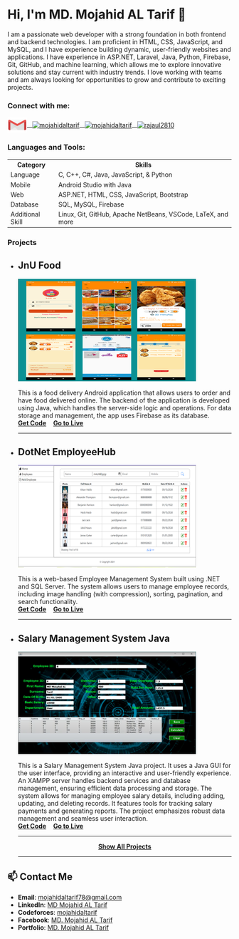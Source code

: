 # Hi, I'm MD. Mojahid AL Tarif 👋
 I am a passionate web developer with a strong foundation in both frontend and backend technologies. I am proficient in HTML, CSS, JavaScript, and MySQL, and I have experience building dynamic, user-friendly websites and applications. I have experience in ASP.NET, Laravel, Java, Python, Firebase, Git, GitHub, and machine learning, which allows me to explore innovative solutions and stay current with industry trends. I love working with teams and am always looking for opportunities to grow and contribute to exciting projects.

<h3 align="left">Connect with me:</h3>
<p align="left">
  <a href="mailto:mojahidaltarif78@gmail.com" >
    <img align="center" src="https://raw.githubusercontent.com/mojahidaltarif28/mojahidaltarif28/7adf4d8252064781d89067228fc7b9c9c1d48f61/Images/icons8-gmail.svg" alt="mojahidaltarif" height="34" width="44" /> &nbsp;
  </a>
  <a href="https://www.linkedin.com/in/mojahidaltarif/" target="blank">
    <img align="center" src="https://raw.githubusercontent.com/rahuldkjain/github-profile-readme-generator/master/src/images/icons/Social/linked-in-alt.svg" alt="mojahidaltarif" height="30" width="40" /> &nbsp;
  </a>
  <a href="https://www.facebook.com/mojahidal.tarif.1" target="blank">
    <img align="center" src="https://raw.githubusercontent.com/rahuldkjain/github-profile-readme-generator/master/src/images/icons/Social/facebook.svg" alt="mojahidaltarif" height="30" width="40" /> &nbsp;
  </a>
  <a href="https://codeforces.com/profile/mojahidaltarif" target="blank">
    <img align="center" src="https://encrypted-tbn0.gstatic.com/images?q=tbn:ANd9GcQFtDsTEfs3adnrB-FjulnTaSH6mMoP_7ea_g&s" alt="rajaul2810" height="30" width="40" />
  </a>
</p>

<h3 align="left">Languages and Tools:</h3>

<table>
  <tr>
    <th>Category</th>
    <th>Skills</th>
  </tr>
  <tr>
    <td>Language</td>
    <td> C, C++, C#, Java, JavaScript, & Python</td>
  </tr>
  <tr>
    <td>Mobile</td>
    <td>Android Studio with Java</td>
  </tr>
  <tr>
    <td>Web</td>
    <td> ASP.NET, HTML, CSS, JavaScript, Bootstrap</td>
  </tr>
  <tr>
    <td>Database</td>
    <td>SQL, MySQL, Firebase</td>
  </tr>
  <tr>
    <td>Additional Skill</td>
    <td>Linux, Git, GitHub, Apache NetBeans, VSCode, LaTeX, and more</td>
  </tr>
</table>


<h3 align="left">Projects</h3>

- ## JnU Food
  <img src="https://github.com/mojahidaltarif28/mojahidaltarif28/blob/main/Images/food-delivery.png?raw=true" alt="Description of image" width="400" height="230"/>

    This is a food delivery Android application that allows users to order and have food delivered online. The backend of the application is developed using Java, which handles   the server-side logic and operations. For data storage and management, the app uses Firebase as its database.\
  **[Get Code](https://github.com/mojahidaltarif28/JnUFood)**&nbsp;&nbsp;&nbsp; **[Go to Live](https://www.youtube.com/watch?v=BJt5K3pCLDA)**
  <hr>
  
- ## DotNet EmployeeHub
  <img src="https://github.com/mojahidaltarif28/mojahidaltarif28/blob/main/Images/image.png?raw=true" alt="Description of image" width="400" height="230"/>

    This is a web-based Employee Management System built using .NET and SQL Server. The system allows users to manage employee records, including image handling (with compression), sorting, pagination, and search functionality.\
  **[Get Code](https://github.com/mojahidaltarif28/EmployeeManagement)**&nbsp;&nbsp;&nbsp; **[Go to Live](https://mojahidaltarifemployee.bsite.net/)**
  <hr>

- ## Salary Management System Java
  <img src="https://github.com/mojahidaltarif28/mojahidaltarif28/blob/main/Images/Salary-java.png?raw=true" alt="Description of image" width="400" height="230"/>

    This is a Salary Management System Java project. It uses a Java GUI for the user interface, providing an interactive and user-friendly experience. An XAMPP server handles backend services and database management, ensuring efficient data processing and storage. The system allows for managing employee salary details, including adding, updating, and deleting records. It features tools for tracking salary payments and generating reports. The project emphasizes robust data management and seamless user interaction.\
  **[Get Code](https://github.com/mojahidaltarif28/Salary-Management-System-JAVA/tree/main/src/salary/management/system/dbms)**&nbsp;&nbsp;&nbsp; **[Go to Live](https://www.youtube.com/watch?v=KMJFcLbhatw)**
  <hr>
  
   <p align="center">
  <a href="https://mojahidaltarif28.github.io/portfolio/project.html"><strong>Show All Projects</strong></a>
    </p>
    
  <hr>

## 📫 Contact Me
- **Email**: [mojahidaltarif78@gmail.com](mailto:mojahidaltarif78@gmail.com)
- **LinkedIn**: [MD Mojahid AL Tarif](https://www.linkedin.com/in/mojahidaltarif/)
- **Codeforces**: [mojahidaltarif](https://codeforces.com/profile/mojahidaltarif)
- **Facebook**: [MD. Mojahid AL Tarif](https://www.facebook.com/mojahidal.tarif.1/)
- **Portfolio**: [MD. Mojahid AL Tarif](https://mojahidaltarif28.github.io/portfolio/)
